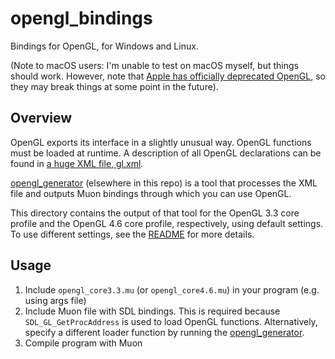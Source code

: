 # opengl_bindings

Bindings for OpenGL, for Windows and Linux.

(Note to macOS users: I'm unable to test on macOS myself, but things should work. However, note that [Apple has officially deprecated OpenGL](https://developer.apple.com/library/archive/documentation/GraphicsImaging/Conceptual/OpenGL-MacProgGuide/opengl_intro/opengl_intro.html), so they may break things at some point in the future).

## Overview

OpenGL exports its interface in a slightly unusual way. OpenGL functions must be loaded at runtime. A description of all OpenGL declarations can be found in [a huge XML file, gl.xml](https://github.com/KhronosGroup/OpenGL-Registry/blob/master/xml/gl.xml).

[opengl_generator](../opengl_generator) (elsewhere in this repo) is a tool that processes the XML file and outputs Muon bindings through which you can use OpenGL.

This directory contains the output of that tool for the OpenGL 3.3 core profile and the OpenGL 4.6 core profile, respectively, using default settings. To use different settings, see the [README](../opengl_generator/README.md) for more details.

## Usage

1. Include `opengl_core3.3.mu` (or `opengl_core4.6.mu`) in your program (e.g. using args file)
1. Include Muon file with SDL bindings. This is required because `SDL_GL_GetProcAddress` is used to load OpenGL functions. Alternatively, specify a different loader function by running the [opengl_generator](../opengl_generator).
1. Compile program with Muon
